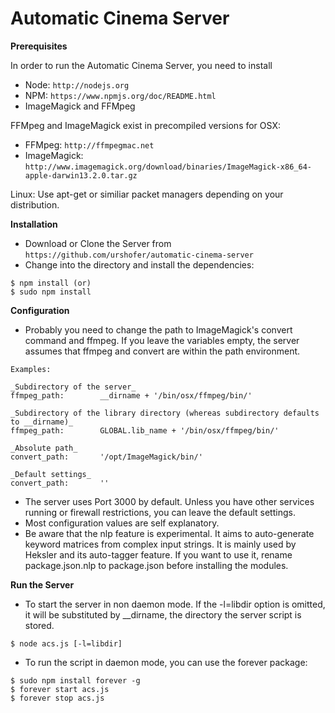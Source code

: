 # Automatic Cinema Server

**Prerequisites**

In order to run the Automatic Cinema Server, you need to install

- Node: ```http://nodejs.org```
- NPM: ```https://www.npmjs.org/doc/README.html```
- ImageMagick and FFMpeg

FFMpeg and ImageMagick exist in precompiled versions for OSX:

- FFMpeg: ```http://ffmpegmac.net```
- ImageMagick: ```http://www.imagemagick.org/download/binaries/ImageMagick-x86_64-apple-darwin13.2.0.tar.gz```

Linux: Use apt-get or similiar packet managers depending on your distribution.

**Installation**

- Download or Clone the Server from ```https://github.com/urshofer/automatic-cinema-server```
- Change into the directory and install the dependencies: 
  
```
$ npm install (or) 
$ sudo npm install
```


**Configuration**

- Probably you need to change the path to ImageMagick's convert command and ffmpeg. If you leave the variables empty, the server assumes that ffmpeg and convert are within the path environment.
  
```
Examples:

_Subdirectory of the server_
ffmpeg_path: 		__dirname + '/bin/osx/ffmpeg/bin/'

_Subdirectory of the library directory (whereas subdirectory defaults to __dirname)_
ffmpeg_path: 		GLOBAL.lib_name + '/bin/osx/ffmpeg/bin/'

_Absolute path_
convert_path: 		'/opt/ImageMagick/bin/'

_Default settings_
convert_path: 		''

```

- The server uses Port 3000 by default. Unless you have other services running or firewall restrictions, you can leave the default settings.
- Most configuration values are self explanatory.
- Be aware that the nlp feature is experimental. It aims to auto-generate keyword matrices from complex input strings. It is mainly used by Heksler and its auto-tagger feature. If you want to use it, rename package.json.nlp to package.json before installing the modules.

**Run the Server**

- To start the server in non daemon mode. If the -l=libdir option is omitted, it will be substituted by __dirname, the directory the server script is stored.

```
$ node acs.js [-l=libdir]
```

- To run the script in daemon mode, you can use the forever package:

```
$ sudo npm install forever -g
$ forever start acs.js
$ forever stop acs.js
```
